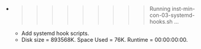 * >>>>>>>>> Running inst-min-con-03-systemd-hooks.sh ...
  * Add systemd hook scripts.
  * Disk size = 893568K. Space Used = 76K. Runtime = 00:00:00:00.

